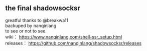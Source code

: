 ## the final shadowsocksr
greatful thanks to @breakwa11  
backuped by nanqinlang  
to see or not to see.  
wiki： https://www.nanqinlang.com/shell-ssr_setup.html  
releases： https://github.com/nanqinlang/shadowsocksr/releases
